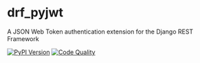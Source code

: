 # drf_pyjwt
A JSON Web Token authentication extension for the Django REST Framework

[![PyPI Version][pypi-image]][pypi-url]
[![Code Quality][quality-image]][quality-url]

[pypi-image]: https://img.shields.io/pypi/v/drf_pyjwt
[pypi-url]: https://pypi.org/project/drf_pyjwt/
[quality-image]: https://api.codeclimate.com/v1/badges/3130fa0ba3b7993fbf0a/maintainability
[quality-url]: https://codeclimate.com/github/vskrachkov/drf_pyjwt
